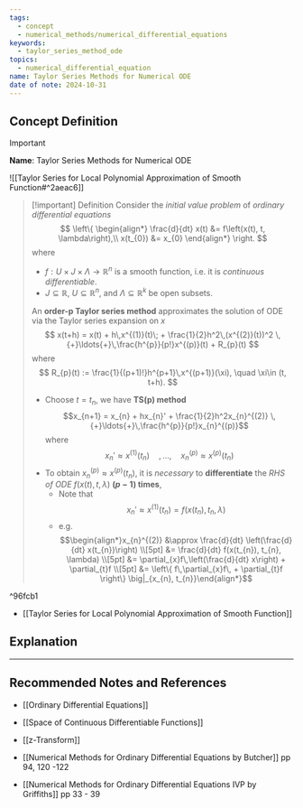 ```yaml
---
tags:
  - concept
  - numerical_methods/numerical_differential_equations
keywords:
  - taylor_series_method_ode
topics:
  - numerical_differential_equation
name: Taylor Series Methods for Numerical ODE
date of note: 2024-10-31
---
```


## Concept Definition

>[!important]
>**Name**: Taylor Series Methods for Numerical ODE

![[Taylor Series for Local Polynomial Approximation of Smooth Function#^2aeac6]]

>[!important] Definition
>Consider the *initial value problem* of *ordinary differential equations*
>$$
>\left\{
>\begin{align*}
>\frac{d}{dt} x(t) &= f\left(x(t), t, \lambda\right),\\
>x(t_{0}) &= x_{0}
>\end{align*}
>\right.
>$$
>where 
>- $f: U \times J \times \Lambda \to \mathbb{R}^n$ is a smooth function, i.e. it is *continuous differentiable*. 
>- $J \subseteq \mathbb{R}$, $U \subseteq \mathbb{R}^n$, and $\Lambda \subseteq \mathbb{R}^k$ be open subsets.
>  
>An **order-p Taylor series method** approximates the solution of ODE via the Taylor series expansion on $x$
>$$
>x(t+h) = x(t) + h\,x^{(1)}(t)\; + \frac{1}{2}h^2\,(x^{(2)}(t))^2 \,{+}\ldots{+}\,\frac{h^{p}}{p!}x^{(p)}(t) + R_{p}(t)
>$$
>where
>$$
>R_{p}(t) := \frac{1}{(p+1)!}h^{p+1}\,x^{(p+1)}(\xi), \quad \xi\in (t, t+h).
>$$
>- Choose $t = t_{n}$, we have **TS(p) method** $$x_{n+1} = x_{n} + hx_{n}' + \frac{1}{2}h^2x_{n}^{(2)} \,{+}\ldots{+}\,\frac{h^{p}}{p!}x_{n}^{(p)}$$ where $$x_{n}' \approx x^{(1)}(t_{n}) \quad{,}\ldots{,}\quad x_{n}^{(p)}\approx x^{(p)}(t_{n})$$
>- To obtain $x_{n}^{(p)}\approx x^{(p)}(t_{n})$, it is *necessary* to **differentiate** the *RHS of ODE* $f(x(t), t, \lambda)$ **$(p-1)$ times**,
>	- Note that $$x_{n}' \approx x^{(1)}(t_{n}) = f(x(t_{n}), t_{n}, \lambda)$$
>	- e.g. $$\begin{align*}x_{n}^{(2)} &\approx \frac{d}{dt} \left(\frac{d}{dt} x(t_{n})\right) \\[5pt] &= \frac{d}{dt} f(x(t_{n}), t_{n}, \lambda) \\[5pt] &= \partial_{x}f\,\left(\frac{d}{dt} x\right) + \partial_{t}f \\[5pt] &= \left\{  f\,\partial_{x}f\, + \partial_{t}f \right\}  \big|_{x_{n}, t_{n}}\end{align*}$$ 

^96fcb1

- [[Taylor Series for Local Polynomial Approximation of Smooth Function]]


## Explanation





-----------
##  Recommended Notes and References


- [[Ordinary Differential Equations]]
- [[Space of Continuous Differentiable Functions]]
- [[z-Transform]]

- [[Numerical Methods for Ordinary Differential Equations by Butcher]] pp 94, 120 -122
- [[Numerical Methods for Ordinary Differential Equations IVP by Griffiths]] pp 33 - 39